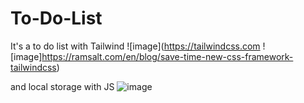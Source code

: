 # To-Do-List

It's a to do list with Tailwind ![image](https://tailwindcss.com ![image]https://ramsalt.com/en/blog/save-time-new-css-framework-tailwindcss)


and local storage with JS ![image](https://img.shields.io/badge/javascript-%23323330.svg?style=for-the-badge&logo=javascript&logoColor=%23F7DF1E)
